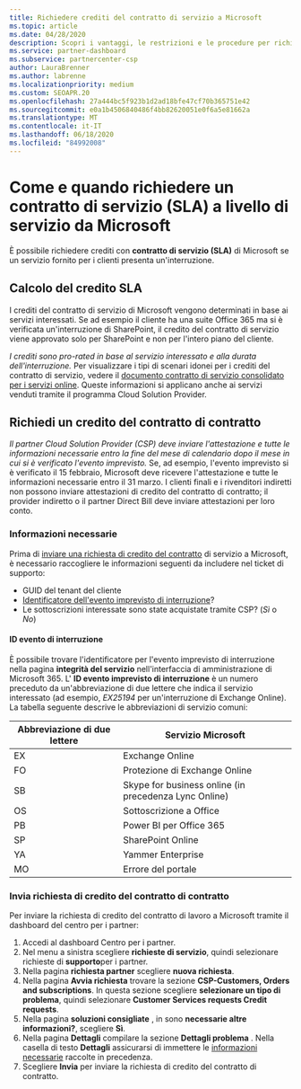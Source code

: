 ```yaml
---
title: Richiedere crediti del contratto di servizio a Microsoft
ms.topic: article
ms.date: 04/28/2020
description: Scopri i vantaggi, le restrizioni e le procedure per richiedere un credito di contratto di servizio (SLA) a Microsoft qualora i clienti dovessero riscontrare un'interruzione del servizio.
ms.service: partner-dashboard
ms.subservice: partnercenter-csp
author: LauraBrenner
ms.author: labrenne
ms.localizationpriority: medium
ms.custom: SEOAPR.20
ms.openlocfilehash: 27a444bc5f923b1d2ad18bfe47cf70b365751e42
ms.sourcegitcommit: e0a1b4506840486f4bb82620051e0f6a5e81662a
ms.translationtype: MT
ms.contentlocale: it-IT
ms.lasthandoff: 06/18/2020
ms.locfileid: "84992008"
---
```

# <a name="how-and-when-to-request-a-service-level-agreement-sla-credit-from-microsoft"></a>Come e quando richiedere un contratto di servizio (SLA) a livello di servizio da Microsoft

È possibile richiedere crediti con **contratto di servizio (SLA)** di Microsoft se un servizio fornito per i clienti presenta un'interruzione.

## <a name="sla-credit-calculation"></a>Calcolo del credito SLA

I crediti del contratto di servizio di Microsoft vengono determinati in base ai servizi interessati. Se ad esempio il cliente ha una suite Office 365 ma si è verificata un'interruzione di SharePoint, il credito del contratto di servizio viene approvato solo per SharePoint e non per l'intero piano del cliente.

*I crediti sono pro-rated in base al servizio interessato e alla durata dell'interruzione.* Per visualizzare i tipi di scenari idonei per i crediti del contratto di servizio, vedere il [documento contratto di servizio consolidato per i servizi online](http://www.microsoftvolumelicensing.com/DocumentSearch.aspx?Mode=3&DocumentTypeId=37). Queste informazioni si applicano anche ai servizi venduti tramite il programma Cloud Solution Provider.

## <a name="request-an-sla-credit"></a>Richiedi un credito del contratto di contratto

*Il partner Cloud Solution Provider (CSP) deve inviare l'attestazione e tutte le informazioni necessarie entro la fine del mese di calendario dopo il mese in cui si è verificato l'evento imprevisto.* Se, ad esempio, l'evento imprevisto si è verificato il 15 febbraio, Microsoft deve ricevere l'attestazione e tutte le informazioni necessarie entro il 31 marzo. I clienti finali e i rivenditori indiretti non possono inviare attestazioni di credito del contratto di contratto; il provider indiretto o il partner Direct Bill deve inviare attestazioni per loro conto.

### <a name="required-information"></a>Informazioni necessarie

Prima di [inviare una richiesta di credito del contratto](#submit-sla-credit-request) di servizio a Microsoft, è necessario raccogliere le informazioni seguenti da includere nel ticket di supporto:

- GUID del tenant del cliente
- [Identificatore dell'evento imprevisto di interruzione](#outage-incident-identifier)?
- Le sottoscrizioni interessate sono state acquistate tramite CSP? (*Sì* o *No*)

#### <a name="outage-incident-identifier"></a>ID evento di interruzione

È possibile trovare l'identificatore per l'evento imprevisto di interruzione nella pagina **integrità del servizio** nell'interfaccia di amministrazione di Microsoft 365. L' **ID evento imprevisto di interruzione** è un numero preceduto da un'abbreviazione di due lettere che indica il servizio interessato (ad esempio, *EX25194* per un'interruzione di Exchange Online). La tabella seguente descrive le abbreviazioni di servizio comuni:

| Abbreviazione di due lettere | Servizio Microsoft |
| ----------------------- | ----------------- |
| EX | Exchange Online |
| FO | Protezione di Exchange Online |
| SB | Skype for business online (in precedenza Lync Online) |
| OS | Sottoscrizione a Office |
| PB | Power BI per Office 365 |
| SP | SharePoint Online |
| YA | Yammer Enterprise |
| MO | Errore del portale |

### <a name="submit-sla-credit-request"></a>Invia richiesta di credito del contratto di contratto

Per inviare la richiesta di credito del contratto di lavoro a Microsoft tramite il dashboard del centro per i partner:

1. Accedi al dashboard Centro per i partner.
2. Nel menu a sinistra scegliere **richieste di servizio**, quindi selezionare richieste di **supporto**per i partner.
3. Nella pagina **richiesta partner** scegliere **nuova richiesta**.
4. Nella pagina **Avvia richiesta** trovare la sezione **CSP-Customers, Orders and subscriptions**. In questa sezione scegliere **selezionare un tipo di problema**, quindi selezionare **Customer Services requests Credit requests**.
5. Nella pagina **soluzioni consigliate** , in sono **necessarie altre informazioni?**, scegliere **Sì**.
6. Nella pagina **Dettagli** compilare la sezione **Dettagli problema** . Nella casella di testo **Dettagli** assicurarsi di immettere le [informazioni necessarie](#required-information) raccolte in precedenza.
7. Scegliere **Invia** per inviare la richiesta di credito del contratto di contratto.
